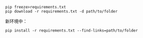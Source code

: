 ```shell
pip freeze>requirements.txt
pip download -r requirements.txt -d path/to/folder
```
新环境中：
```shell
pip install -r requirements.txt --find-links=path/to/folder
```